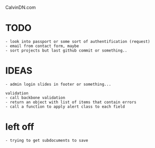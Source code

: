 CalvinDN.com

TODO
==========
	- look into passport or some sort of authentification (request)
	- email from contact form, maybe
    - sort projects but last github commit or something..

IDEAS
==========
	- admin login slides in footer or something...

    validation
    - call backbone validation
    - return an object with list of items that contain errors
    - call a function to apply alert class to each field


left off
===========
    - trying to get subdocuments to save